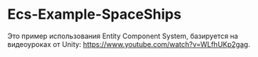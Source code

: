 # Ecs-Example-SpaceShips
Это пример использования Entity Component System, базируется на видеоуроках от Unity: https://www.youtube.com/watch?v=WLfhUKp2gag.
